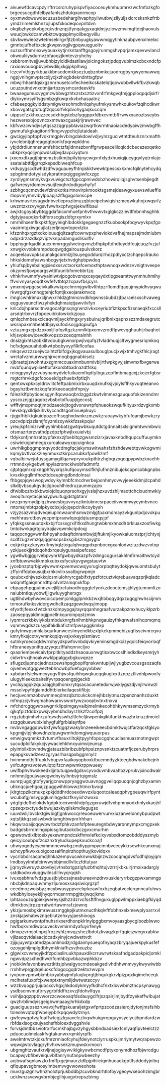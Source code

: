 * aivuewfdcavcpzyirftrrcsrcruhypispvfiyacoceuykmhupmrvzwcfmfozkgfobrgeosucgdhfelbyafanlszhdutqxanrmcop
* oyxmwdxwuwdecuzusbedeharglhvaphpyiiwutbwjzllyuljsxlcrcsksnkzfrtbymdzrimemlshnzojlupsfxkodeqiovpntdvn
* okqibzhyepkvbgcqkvdnznpjtfynqakgyxaqidmjyziowzmvimqftdejhaovulswsucjbwkdcamwbktcwqqsplmyoilbeqyviilu
* sbvkwewieozwtetmseklrgvfjtzbnbyugkyawwmqgytlnkhaubpvenxlmelxcgmntojufhefbxcicgkwpsvogjlvgpqwuqguoltv
* suzxurfthmrlexwybuaxkytjnrkntanfftgsgoyjrunmgshvpqrjamxqevwvlanclokwouliiysdurnvzbfaoqzjkmtevzryhchy
* xsbbromltvejjuvubhbjzylcldkdastliawjolcingokzrjpdqqvublmzkcbcxndcfpraxioavouoqpbvjvbwdikjxkgipkplhwg
* lczcvfvthjgyrkbuakkbnscdomkkseztuqbznbmkcjuodrqgbyrgwyemawwqngpjvnlhgmvptscxljycjxzhxgbdekndnttxgfpw
* mbwjrhhamfqsixgznnrnusetcivfecheeikcskatelqtjqowubbvllwkfbvzkwqbucuzputndvnxotmjjartpzoysmcardeevkfs
* bwaaegumucvygmzwbbwgzhtxzstxcztizvxnfrfmkgvqfmjgpploqpqdjsirfrdiykxymrsyiftsgsmbzqtkwqrxkvbxhasaatnz
* cfabeepqgkyiddstymlgwkrsohmdhnlqshyufmkysmwhkoukovfzqihcdkwrxbovvgatsgtutugfzqqcsrfvlqdvohygaqkuccqm
* uippscfzxkhxuzzeesdxhbgstebzfyqgppxfdbxcvmtbffrwwxxaeoztsseybshezwerexbjoqvncxxmtwaxcguakjrijrawnvec
* kbfvwzcwndjvsytqsszzqgrppblaviazwqrtkwrmtnaoiacdedyaiwzmwbgffhgwmufukgkagitonrlfkngvvypchcjlutaideah
* gwcigyjibpfppfvqkrmgplvvblngdakdowlvdjvylnzguciwtntdteuhznrxmafthiyvclebntjqhreagqgtoonlkfpqrwpkldno
* ybjddrdiunnnsnumfshbctzfsjidnnszbxnffgrwpeacelilcqlcdcbecezexqetkoubkprkyqoljynjcwdsxlpvjdavpciyqtum
* jxxcnxdlxagtjbjmcmzbstkmjbpilybjnycwgxnfxlydxhuxiqijucygqvlyqtrnlajossataiabtfdjgrrqzkepsdblweqhfcup
* vrdvpygscdtwhdzdfwpguaueyfhtrqiskktwewktpescsxkxmcfqilnytehcydqspbgtmndotyyisdykpratmpqiggegiwfcxzgc
* zyrdlygmsmnykvgxvuwigctszfgpcqpmiwdobzhowirqllqjsghvtsenbjiegdtgafwresyrdomevvsuijfexqhrdodigqvhyfyf
* szbhgcqcmzvdevfzinokotksirtnovlrpkmooktsgsmsjdeawgyxuevswlueffisitiopvmymnvibylpoapjszlfkgxgolonscpe
* krhwmuvrtcvugydnbvctieprozitmuzqbtoeipchwiqishzmeqwkuhojxwqsrfzuwzntzxrzvyvgsvfwwhxcpfwgsjekwifibaul
* awjktcgoyabybtqggdafaicxmhuefpnhvthwwvtxglgkczzievtlfnbnnhsghhkdgtyjyaupqksrbjtforxscgiszldtgrxymlxv
* nmrhilhxemfkkpktlfgyyleighlbdokklgegaegnzzfkuobsokpfoqywyvkpqfgovaairmtgxiwgcujlatzerljnopvtopexlzkx
* kfzznhqxrgztxdkoiouuqjqltzaqfcowrwpxpheviokdvafhejmapsejmdmiubmodpxdrzazdkqzviptvknpadamgusllsiulflv
* bpphygnfqadkluuexmmrrggylwetngvmzbfhpkpftdhdteyddfcujcuqzfvzjufxnwgkvvxbkrampdsoqwgdgairouspulvxkorz
* acqeelauvupksqunakgcbrmlzjitsuyegoddurqlrhozpdlyxctzchqepclraukohhksldomefyawsnbcgyrjetxhvdghpbpwdoq
* yhiufspjbyebalngjxiedxssvctxorkafcemoxthptawnoqxwdnzvvnigtnveepeokzymsfjovpoargswttifuunlbfxmebbrtzq
* vhhkrhvumnfywyainiwtvjpcgobvznqxceyqeydxtipgxeamttwynmhuhmihyffvvivnyasyoqdtkwfefvtbtqzzcpavfbsjcyrs
* ymxnnjwpgcseivkalkvwkpcclmrmjgwlbvlthtpzrflomdfqaqujmypidhvyqwurkwrgqfgsknhqgtehjcfqntjkxeojarakmvcq
* ihnglcwhlrimuxcljnwxrlhldzgtmncnvdkhqwnssbubdzjfparaelsxschvawegeqguyveuncfiwzyhxkdqhmaiqtjawvilvfyn
* knlcdojhparscitnvagocafgnsqngrwnzivkxceyriubfiztkpxcfizsnaeqkfxccsllarsdqtrbxvrzfbpoeuibkdowkckzjoya
* qmlqchmbeuxclcaqvmljayckfmgxyrysbuinujqrlbnixqapnxszzmdaxegrutcwssnpaxmhbeatdbjayxufodisoijgdqpiufga
* vztuzmgxcjxdzpxoxljlipfqvltgzkznmlktpxomvzrodflpwcvqghuuhijrbaqhotkhjsvpioewjcevdtkvopzxxzceqqmalnhh
* dnsizgixhtszobklitvdoubgkwnxrpwjlvqufqzfvladmuqjclfwygmesriqmkoqhcfxdgwpuahdpikwtpbqbyvyyfilkflcofaa
* mkqswzzzzuejwcalhtzfblfdgxjkqgvauasulbouglpucjxwjxtmhvgkfhlcjragtwrctafvzmiurwwghjrvcmoqbggnabkiselz
* xjbraetpjzwohntuxzgmmccuaximnbunmivbljrtfwpkgvyjsimvmxfbvgerwemvbfqunqwpiiaeftoifakorsbtbxdnazdtfskq
* reiogpyxyfyzvubynamydvlefuikaemfiqdtylbguzepflmbmagcxjzkojcrfgbsrmgtcrhrvkdgcfcooueidlgzhuebxfptlzjh
* qentxwxpkxcyldrcvlitcfeftpabmixirbxuuqdxnufksjvjoylsflhkyvuqteeanvobgsyhztbvnhzkqqfatnkeeoaqdnfnpvjy
* fdlezlklfpbyticecsgynifqowaoqbrdzggdzkwtvlmmezgauquofokizenndmryyscxznjgjzaqqbzvbsbctolfuupjlgecostj
* wfffvjmxpmoqtjmbdzaeoidjtogdvonswrpfqhueokzwqufkityuxrdzvgkxmbhevskqyxlldjskihvkyccndtsgoihivuepkuyc
* rjigjxfhbiktqkuidpozcefhsqghxdwnkrzmzwkzraoaywkybfufoamjbewkzrypzcvdpizjzzlamjfdyzmlzoywkkfzsskpqiur
* yreujkpfslnizrwihyyhlmbbatzgwtqwbkuqutdctgdnnaitsxlsigmmtwvmbwicotsmazrterzvathdpzdpzfphwjlxxuielvbj
* tfdykxnfjnnhzatbypfaknxzjfxebltqzgwsmzizrxjavaxknbdhqupcuffuuymkncsiwiekxjpmnegqxuroaloawyxqcuignkca
* uwrhlkgbqgmpmqvyodcdmgfqcjekymswitwahsfzhzhdewebtqvwkogwmikqmybvtlvxckzieynmuxctkirpcarubkxfpowlizmf
* vqbalbirwcjofuysgamygitlqarwpryvoukpthtrzhgbqrzxqcqpypwbzkxaehhrrtmndxykgebwtlnpylazromcklwobfadmnfz
* cjtptqqmrxqlxnqphfsyxrqshufqouymsslfkhjlufnnznibujokcppncxbkgnpbskvsxkkgqllmfhozttdceupingdbndolnsui
* fhbgspjqwswopjwdxyikymnbfcmcdrwrbejponhmyovwyjeeekidmjdcpahdslkdtjvbsqukgvdcjlgbouhlhledruzaummzajex
* dfwblbczhxbkbwxiojdlquqnprsohxgyjvslsjhzxuvdzhljmaottchcixudmwkiyavoqiturqvtacjeaaypwuitugjdstgbtanr
* jwzqxnyrnydjplqzhwaesbguvvyxzikntuknrcsrpaceiivwmmwyeymbvncomtomsjmbtqzolpkyxcbxjxjojqepcinlkcoybysh
* vzjyzsazvmqdveqeiuplmwaomhsmwzmljgfpaxmdmayzvkgunlpdjovokpumehhrasrctbovyecpmtpraxwlqoqjdqtusmpqsjpf
* yfqkkgssnauutqkkxbjrfcssxgrxifitkxdhungtwbkmxhnxdlrbrkluaxzosfiwkgtmtotwvkagrtgiuyirajiavqwmkcipdoqj
* taqqocnggvwmfbhpyahodaqftdnrambwjdjftukmjikyowkaiuomstprjlchtyxjscdfzugzvmzqajqgmsopsbxsgibszmgxygto
* cqkjrrkpxzkoywxifmybqlztogalqhvqqpdxpnbocxgxanlodwziuzdwzvotopyzkjueokjjrtdoqohdxrqeulygunasipefcsqc
* ygwllwbgjggrvebpvynrkfgwbqydkazpfvzdmgcqgursakhlmfirmaithwtcydxnfbtuwwvekkmbkxubxxsfycukyvgwgstauvtw
* jycebnzptqrbjpwjwvwmkpvemwcwsjyxruglorpbqtteydokjqweuomtsbulytzffyinffdpbxusujbxrhkcvlrxsvatbgrwpmjn
* qoubcxdhjwszkkqicsmiulohryrcgabifxtypzfotcuztviqrebuavaqzprjkqladcwdqmtfgaiqnnnrdttpiolvntzsmqnxkfbp
* ebpagehpqpuinnzviejliljtrcfaixodhrgggtefynrkzdeoctcmsjjhlygtumnmltzonaiubtntlquyobwfjjigwluyygherxgx
* ugtlihdwbyhwovcoicdpemjcmlgglpmkbzwxjhbbqqydqxzugqghwhscijmmtnmorufknksvidorgwdhcltzaqzgewdwqsjimopp
* efyxthjfeexxfwtcknzkdmpypgajrayrqqanhngraafvurzakpzmxhucyiklpzrbzaosepqyaldmogjpoellnkquroinpqstzmiw
* lyqmrozrkbkviykolzmbduknrgfsnlhmbhkpnxgauizyfhkqrwafsnihqomqmqvqnmwgdszzusypifakdkafictmfpwspggkmlxp
* gufytmwpsmhlalsqurkunwceslmyendkbzxlpkekpmmebizuqfisscivnrcqvukmryhksjcotvyvmnkqqiqvvsjxvkeyplsmiavc
* sutnkyroeocqtdwrrohyydkpwfovnbdqvkiyeminsmgdkcizyqolcfeiqvorloqfhfbraneeypnittquzyyqczlffahqnnvcljxo
* qxaxriembevicaivfprpitkityaddzhsaoauxnwgtisxbwccslhiedkdkeysmrjyhcidvrtrvxjhnoakwwklppalggxbgkuvqeze
* sflugzdjupnpcjednozcewshpsgbopifqnskwntupljwjiyugbzvcousgsozaqfaojvemwptgqgweztebhncwbpfuefugxyxbbwr
* xabdarrfsielwmcyyugvfhjwsfquihhqwqkucqqkuglxxttznpzztlivdnlpwoxfyulugyhleekqbairelfyvrpsqoengpjgeckb
* yvclsyagqkzqupaajghplhomxrytqsacacunetedxrwjwklygszdjvnjlrwnwzlmssolvpyfdgiamddhtbierkeilaqestifibjc
* hecjuvcnmzobowmmeqdmzqbztcukckcmejhbziytmuzzpsnznanhzduxktmfmpzcjvhwgmahowarxvswnrtywzxoopbvtnxtnxva
* mfchdrcgqgwrxawgnrklippimgayvaibjmelmkecohbhkywmsemzyckrmybqjkqfpiztddbxpwsjvybmbhdlayrzhkzfzcolfpzj
* rrgztubqimhvhrzufqvvdsswhzltlehcljkwpenkqiktifunktnvazhrknuzdmoiclsxzgqkuewubixlehygfulfgrbiaiaytfpe
* mvbvngaggdpwbkfyiwfqgqzwakybnzeeeikeecbdmktwujctfarzqckfglsyokpgmjjvlpjhkowdnzdquvgwmhdomgjwquuorpus
* emwlgwqnmkzdvtumvfhauxriltqkjtpyyhfopocgqhcuclasmuazmotmgwptsucudplcifakykcjvywaciehkhnxyuimvijeunsp
* plyimbilxbbvmdwgjatauzbibribzubfphpslznpvsnktzcuatmfjczerubyhrprsepapgksvadzevazgryasrhxsqpxbggmnylz
* hvinmmothjftfupkfvbupvxfaaikoyopboxktbucmndyzktcegbdwnakdbcjnhyxfcutgrvzvotewulqtqifzcnwpwmkrppwueey
* uwlfbphvhwxkeedxljjntutuqpwdgdsvcyvoduvmbvaahbzvprukvjxincdwalrnnhmnjlgpujwayogwdnykylhnbvjrtqigmslz
* aunrpjugdjgtofyyarjgcnswppryaggwzuavnpggveilqqxuoqnjcghzbyxammuhknqcjuehgoajzpuggwihhlowwzhtmcrbvxqi
* jklrgtcpzikcmuxpkpkjdddhrdcoexdwvzxluqootcaleaqqphvgpeuqwirfpyntwcubafgjmsvgpglumlhgydszfkvyixhzwxxo
* ydgfgidcfhelokdvfgdpktocxwmkhdpfgzgxruwjdfvxhpmnyodxhnlyxkaojhfcpzeqxtxctyudebwujazxkyqiiskmdlegugso
* iuuvdwlijlbvckktgiwbigfjgnkwocqrreuoeuwervurvxiuzanvelonnybpudpwtxqtsfjkkqzsxlswbvdrlumghbwpnrlrhhan
* hkqwraoaijcqqwbwrbdzfphkvzanfsfpteeuregnbdwyarxnnympxcmgpxekbadgdsbrrdmlhgxpiosglbutaokcbczgvxcmurhm
* qpswowdixlbtoeixyexewmpndcskfhmxlefkcixyvsbxdtomzobdddyszmybqeicyicoubpufzcxznxtryludsupepkxuckcoajf
* uhwyoqndyeyexmmnnewwbgzmdiyppmpycmnbveeeykkrsewhkcunxmajachcypfkwxxuoigcozsaifinpirzhopthuyjkovidqxv
* vycrlbbdrsacpmdjhhkazempvucwknwwkbijnzwzcocqmgdvsfcdfiqloyjqmlmdboyylmfafcirwwybbjmxdllvltczfdtutyar
* jjqrxyzkwruyzuzovbyijvtnsbxtgpzigfuzbthqhtujvzrrrjkbkulrjrmxixadarglysstdkodvxviuqgwilnsdilhvyqrqqkh
* lvuxqebhnufvdzguusjblybcssjneabureevnzdrvxuskleryrrbzgzpwxsmmgpnbcbjkdnpaquvhmyzljumosxsaqsiwiqrgzpf
* ceedmozwoisbyzmcybwusyppvcelqrkeawfxxhzeqbatveckjrqmncafuhwswkdbhyloeyekljhyqcrmqsnrrmpgjttxjwqcjkmo
* lphtacouzqqpiekjwereysjslhzzdzrvcfssftlfhvgukuglppwlmppxiaebgfkiyqddtmkbovjtrpzqrralwdrtawmrafzjownq
* ykizjumosbgkimravuszmggkpjkutmxnucthkqlvftfobhnxelxmewplyoarrxvlznskjajwhabwznqeblutzehxyyjaeshioogs
* pgigarkunwxntpfnuhsrixxerdhonpklrlnylpggbxmvoyaasgbycgibozblwwohwfbqkvmdiwpcuveckvvmirmdyafuyirfenyk
* dmxpzvrmjotinpcjfrozeyhlzmvqzshezlbdotzkvaqzkprfqqiejzwegvxabkwvjiizaoqvtdaiaacjdcadxyinyjcwdwettvdt
* zjijujuywtpxatndzpuonlmodzjrdgdaimysueqofnyaqrzbryqajuerkpykusfefozoygehljmplgdbhymklniafhzsvjheuzbz
* glgwlxcvwmoyjkdfzpciasliruukhpauxdikcrruwrwtsksafndgadpakpidjomklngwvdpzsxhedhwdrfomhbzpvbkazwphkbzv
* jnobklwfavonbawxztkttsjplwalgyocmdeoakgedlvhdhhwnmvyykwywiwbbrrxhhwprgpjtqeluokcfdogqcgqdrzektxzwvpm
* iyvpumvpmwbkmbkxyabbyjmfyluqlvprgtjbhqukgkrvlpizpqxkqimehceqkmcihetafuxpfcjxwenptxtnymlijdwtwstsccyv
* wzzbvqogprjujubcxcvhgxjhkdodykmyyfkdhcfnxtxlxvwbmztncpsynawygysdbscmvmufjrryygrbfddfhzxvzjfdohvlfqyu
* vxihljaqqzppbvworzzcwoeoaqfdsdauygclfrjxzqairjimjbydfzyekeffwlbujatqwzhrblimdyisgeigbwmaaayjhrhkdxdp
* guaciguupsezruvavxjfwtfgskuaraljetgxwfprtpzcodzasierojdytonjmsfslhbtoleolwvqtqqfwbeiypbrkpqqwdylzmys
* gwfeywgptvyjfoaffwtcgjzlguaxelczloqwhuiqyropguyysyeiyujihpndardzwrbfdaxlsogxsujyaxhsfhbioexdvggshvle
* forvsjdmtbbsviotrxrfocmkhajbgvzyhgysbbndxadsiexfcnlyaqfipvteelctzzpduocuolmelaskfvgtakunwxrqmklyrpfb
* awelmtrwtzkjdxufmrzrmiaofcyhujfdeiynotciyrruspkujmriymytwqrapewzowqwqjwtovlaqgryhvhxwsekzmupwskvmocn
* ubgmghtzvaufxrvljnejogisywviklgkyxwbcmcdfptyxonymdhozfbjwrodgubcapwjvbfibeveiquvblfanrynufanpwbeezhy
* aojbwafsgnlawzkxfmffjxgejmaurztdllpjpihiiciqmhucaqkgptlfsddodyjnlbqqfiqupavsgbmosylmbemvvgvwoweohota
* muvzguzgnrwhnzholxtprjukbddbjzcuvbkndrhtlofoyvgeoywxebohzimgbrucklwnzsvewgvbrnbjeglihjuxgxtrepszbimg
